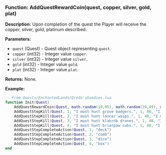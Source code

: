 ### Function: AddQuestRewardCoin(quest, copper, silver, gold, plat)

**Description:**
Upon completion of the quest the Player will receive the copper, silver, gold, platinum described.

**Parameters:**
- `quest` (Quest) - Quest object representing `quest`.
- `copper` (int32) - Integer value `copper`.
- `silver` (int32) - Integer value `silver`.
- `gold` (int32) - Integer value `gold`.
- `plat` (int32) - Integer value `plat`.

**Returns:** None.

**Example:**

```lua
-- From Quests/EnchantedLands/Drodo'sGoodies.lua
function Init(Quest)
	AddQuestRewardCoin(Quest, math.random(10,95), math.random(39,49), math.random(1,1), 0)
	AddQuestStepKill(Quest, 1, "I must hunt grove badgers.", 1, 40, "I must hunt the critters near the granary in Enchanted Lands. They should have Drodo's goodies.", 2299, 390041)
	AddQuestStepKill(Quest, 2, "I must hunt lancer wasps.", 1, 40, "I must hunt the critters near the granary in Enchanted Lands. They should have Drodo's goodies.", 1229, 390092)
	AddQuestStepKill(Quest, 3, "I must hunt klakrok drones.", 1, 40, "I must hunt the critters near the granary in Enchanted Lands. They should have Drodo's goodies.", 1225, 390069)
	AddQuestStepKill(Quest, 4, "I must hunt briarpaw cubs.", 1, 40, "I must hunt the critters near the granary in Enchanted Lands. They should have Drodo's goodies.", 928, 390104)
	AddQuestStepCompleteAction(Quest, 1, "deck")
	AddQuestStepCompleteAction(Quest, 2, "comb")
	AddQuestStepCompleteAction(Quest, 3, "dice")
	AddQuestStepCompleteAction(Quest, 4, "box")
end
```

